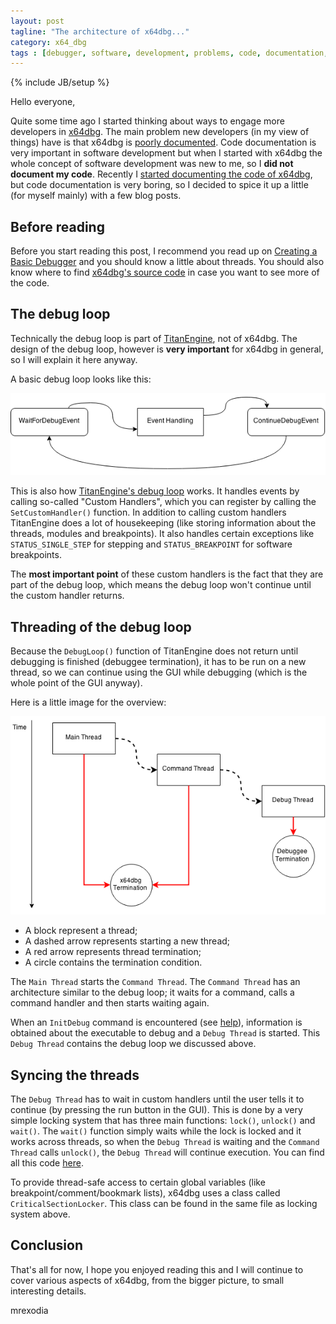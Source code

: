 ```yaml
---
layout: post
tagline: "The architecture of x64dbg..."
category: x64_dbg
tags : [debugger, software, development, problems, code, documentation, architecture, windows, threads]
---
```

{% include JB/setup %}

Hello everyone,

Quite some time ago I started thinking about ways to engage more developers in [x64dbg](http://x64dbg.com). The main problem new developers (in my view of things) have is that x64dbg is [poorly documented](https://www.openhub.net/p/x64dbg/factoids#FactoidCommentsVeryLow). Code documentation is very important in software development but when I started with x64dbg the whole concept of software development was new to me, so I **did not document my code**. Recently I [started documenting the code of x64dbg](https://github.com/x64dbg/x64dbg/blob/development/Doxyfile), but code documentation is very boring, so I decided to spice it up a little (for myself mainly) with a few blog posts.

## Before reading

Before you start reading this post, I recommend you read up on [Creating a Basic Debugger](http://bit.ly/1wDh4xs) and you should know a little about threads. You should also know where to find [x64dbg's source code](http://source.x64dbg.com) in case you want to see more of  the code.

## The debug loop

Technically the debug loop is part of [TitanEngine](https://bitbucket.org/titanengineupdate/titanengine-update), not of x64dbg. The design of the debug loop, however is **very important** for x64dbg in general, so I will explain it here anyway.

A basic debug loop looks like this:

![debug loop](/images/x64dbg_debug_loop.png)

This is also how [TitanEngine's debug loop](https://bitbucket.org/titanengineupdate/titanengine-update/src/master/TitanEngine/TitanEngine.Debugger.DebugLoop.cpp) works. It handles events by calling so-called "Custom Handlers", which you can register by calling the `SetCustomHandler()` function. In addition to calling custom handlers TitanEngine does a lot of housekeeping (like storing information about the threads, modules and breakpoints). It also handles certain exceptions like `STATUS_SINGLE_STEP` for stepping and `STATUS_BREAKPOINT` for software breakpoints.

The **most important point** of these custom handlers is the fact that they are part of the debug loop, which means the debug loop won't continue until the custom handler returns.

## Threading of the debug loop

Because the `DebugLoop()` function of TitanEngine does not return until debugging is finished (debuggee termination), it has to be run on a new thread, so we can continue using the GUI while debugging (which is the whole point of the GUI anyway).

Here is a little image for the overview:

![basic threading](/images/x64dbg_basic_threads.png)

- A block represent a thread;
- A dashed arrow represents starting a new thread;
- A red arrow represents thread termination;
- A circle contains the termination condition. 

The `Main Thread` starts the `Command Thread`. The `Command Thread` has an architecture similar to the debug loop; it waits for a command, calls a command handler and then starts waiting again.

When an `InitDebug` command is encountered (see [help](http://help.x64dbg.com)), information is obtained about the executable to debug and a `Debug Thread` is started. This `Debug Thread` contains the debug loop we discussed above.

## Syncing the threads

The `Debug Thread` has to wait in custom handlers until the user tells it to continue (by pressing the run button in the GUI). This is done by a very simple locking system that has three main functions: `lock()`, `unlock()` and `wait()`. The `wait()` function simply waits while the lock is locked and it works across threads, so when the `Debug Thread` is waiting and the `Command Thread` calls `unlock()`, the `Debug Thread` will continue execution. You can find all this code [here](https://github.com/x64dbg/x64dbg/blob/development/src/dbg/threading.cpp).

To provide thread-safe access to certain global variables (like breakpoint/comment/bookmark lists), x64dbg uses a class called `CriticalSectionLocker`. This class can be found in the same file as locking system above.

## Conclusion

That's all for now, I hope you enjoyed reading this and I will continue to cover various aspects of x64dbg, from the bigger picture, to small interesting details.

mrexodia
